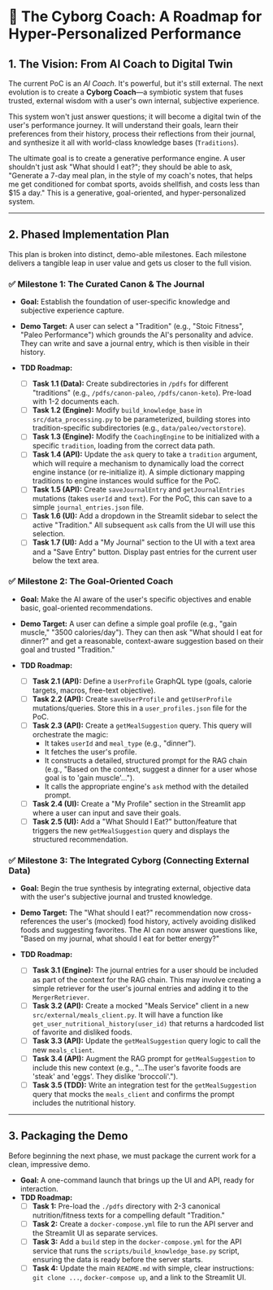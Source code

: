 # 🧠 The Cyborg Coach: A Roadmap for Hyper-Personalized Performance

## 1. The Vision: From AI Coach to Digital Twin

The current PoC is an *AI Coach*. It's powerful, but it's still external. The next evolution is to create a **Cyborg Coach**—a symbiotic system that fuses trusted, external wisdom with a user's own internal, subjective experience.

This system won't just answer questions; it will become a digital twin of the user's performance journey. It will understand their goals, learn their preferences from their history, process their reflections from their journal, and synthesize it all with world-class knowledge bases (`Traditions`).

The ultimate goal is to create a generative performance engine. A user shouldn't just ask "What should I eat?"; they should be able to ask, "Generate a 7-day meal plan, in the style of my coach's notes, that helps me get conditioned for combat sports, avoids shellfish, and costs less than $15 a day." This is a generative, goal-oriented, and hyper-personalized system.

---

## 2. Phased Implementation Plan

This plan is broken into distinct, demo-able milestones. Each milestone delivers a tangible leap in user value and gets us closer to the full vision.

### ✅ **Milestone 1: The Curated Canon & The Journal**
*   **Goal:** Establish the foundation of user-specific knowledge and subjective experience capture.
*   **Demo Target:** A user can select a "Tradition" (e.g., "Stoic Fitness", "Paleo Performance") which grounds the AI's personality and advice. They can write and save a journal entry, which is then visible in their history.

*   **TDD Roadmap:**
    *   [ ] **Task 1.1 (Data):** Create subdirectories in `/pdfs` for different "traditions" (e.g., `/pdfs/canon-paleo`, `/pdfs/canon-keto`). Pre-load with 1-2 documents each.
    *   [ ] **Task 1.2 (Engine):** Modify `build_knowledge_base` in `src/data_processing.py` to be parameterized, building stores into tradition-specific subdirectories (e.g., `data/paleo/vectorstore`).
    *   [ ] **Task 1.3 (Engine):** Modify the `CoachingEngine` to be initialized with a specific `tradition`, loading from the correct data path.
    *   [ ] **Task 1.4 (API):** Update the `ask` query to take a `tradition` argument, which will require a mechanism to dynamically load the correct engine instance (or re-initialize it). A simple dictionary mapping traditions to engine instances would suffice for the PoC.
    *   [ ] **Task 1.5 (API):** Create `saveJournalEntry` and `getJournalEntries` mutations (takes `userId` and `text`). For the PoC, this can save to a simple `journal_entries.json` file.
    *   [ ] **Task 1.6 (UI):** Add a dropdown in the Streamlit sidebar to select the active "Tradition." All subsequent `ask` calls from the UI will use this selection.
    *   [ ] **Task 1.7 (UI):** Add a "My Journal" section to the UI with a text area and a "Save Entry" button. Display past entries for the current user below the text area.

### ✅ **Milestone 2: The Goal-Oriented Coach**
*   **Goal:** Make the AI aware of the user's specific objectives and enable basic, goal-oriented recommendations.
*   **Demo Target:** A user can define a simple goal profile (e.g., "gain muscle," "3500 calories/day"). They can then ask "What should I eat for dinner?" and get a reasonable, context-aware suggestion based on their goal and trusted "Tradition."

*   **TDD Roadmap:**
    *   [ ] **Task 2.1 (API):** Define a `UserProfile` GraphQL type (goals, calorie targets, macros, free-text objective).
    *   [ ] **Task 2.2 (API):** Create `saveUserProfile` and `getUserProfile` mutations/queries. Store this in a `user_profiles.json` file for the PoC.
    *   [ ] **Task 2.3 (API):** Create a `getMealSuggestion` query. This query will orchestrate the magic:
        *   It takes `userId` and `meal_type` (e.g., "dinner").
        *   It fetches the user's profile.
        *   It constructs a detailed, structured prompt for the RAG chain (e.g., "Based on the context, suggest a dinner for a user whose goal is to 'gain muscle'...").
        *   It calls the appropriate engine's `ask` method with the detailed prompt.
    *   [ ] **Task 2.4 (UI):** Create a "My Profile" section in the Streamlit app where a user can input and save their goals.
    *   [ ] **Task 2.5 (UI):** Add a "What Should I Eat?" button/feature that triggers the new `getMealSuggestion` query and displays the structured recommendation.

### ✅ **Milestone 3: The Integrated Cyborg (Connecting External Data)**
*   **Goal:** Begin the true synthesis by integrating external, objective data with the user's subjective journal and trusted knowledge.
*   **Demo Target:** The "What should I eat?" recommendation now cross-references the user's (mocked) food history, actively avoiding disliked foods and suggesting favorites. The AI can now answer questions like, "Based on my journal, what should I eat for better energy?"

*   **TDD Roadmap:**
    *   [ ] **Task 3.1 (Engine):** The journal entries for a user should be included as part of the context for the RAG chain. This may involve creating a simple retriever for the user's journal entries and adding it to the `MergerRetriever`.
    *   [ ] **Task 3.2 (API):** Create a mocked "Meals Service" client in a new `src/external/meals_client.py`. It will have a function like `get_user_nutritional_history(user_id)` that returns a hardcoded list of favorite and disliked foods.
    *   [ ] **Task 3.3 (API):** Update the `getMealSuggestion` query logic to call the new `meals_client`.
    *   [ ] **Task 3.4 (API):** Augment the RAG prompt for `getMealSuggestion` to include this new context (e.g., "...The user's favorite foods are 'steak' and 'eggs'. They dislike 'broccoli'.").
    *   [ ] **Task 3.5 (TDD):** Write an integration test for the `getMealSuggestion` query that mocks the `meals_client` and confirms the prompt includes the nutritional history.

---
## 3. Packaging the Demo

Before beginning the next phase, we must package the current work for a clean, impressive demo.

*   **Goal:** A one-command launch that brings up the UI and API, ready for interaction.
*   **TDD Roadmap:**
    *   [ ] **Task 1:** Pre-load the `./pdfs` directory with 2-3 canonical nutrition/fitness texts for a compelling default "Tradition."
    *   [ ] **Task 2:** Create a `docker-compose.yml` file to run the API server and the Streamlit UI as separate services.
    *   [ ] **Task 3:** Add a `build` step in the `docker-compose.yml` for the API service that runs the `scripts/build_knowledge_base.py` script, ensuring the data is ready before the server starts.
    *   [ ] **Task 4:** Update the main `README.md` with simple, clear instructions: `git clone ...`, `docker-compose up`, and a link to the Streamlit UI. 